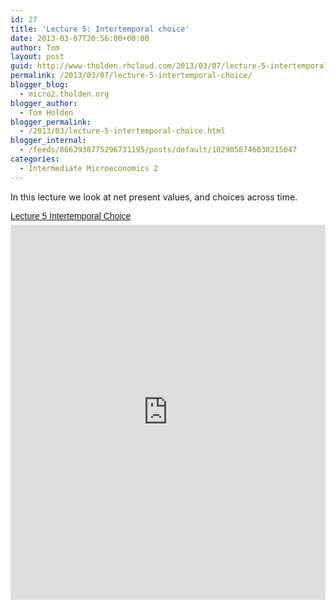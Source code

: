 ```yaml
---
id: 27
title: 'Lecture 5: Intertemporal choice'
date: 2013-03-07T20:56:00+00:00
author: Tom
layout: post
guid: http://www-tholden.rhcloud.com/2013/03/07/lecture-5-intertemporal-choice/
permalink: /2013/03/07/lecture-5-intertemporal-choice/
blogger_blog:
  - micro2.tholden.org
blogger_author:
  - Tom Holden
blogger_permalink:
  - /2013/03/lecture-5-intertemporal-choice.html
blogger_internal:
  - /feeds/8663938775296731195/posts/default/1029058746030215047
categories:
  - Intermediate Microeconomics 2
---
```

In this lecture we look at net present values, and choices across time. <p style=" margin: 12px auto 6px auto; font-family: Helvetica,Arial,Sans-serif; font-style: normal; font-variant: normal; font-weight: normal; font-size: 14px; line-height: normal; font-size-adjust: none; font-stretch: normal; -x-system-font: none; display: block;">   <a title="View Lecture 5 Intertemporal Choice on Scribd" href="http://www.scribd.com/doc/129157096/Lecture-5-Intertemporal-Choice" style="text-decoration: underline;">Lecture 5 Intertemporal Choice</a></p><iframe src="http://www.scribd.com/embeds/129157096/content?start_page=1&view_mode=scroll" data-auto-height="false" data-aspect-ratio="undefined" scrolling="no" width="100%" height="600" frameborder="0"></iframe>